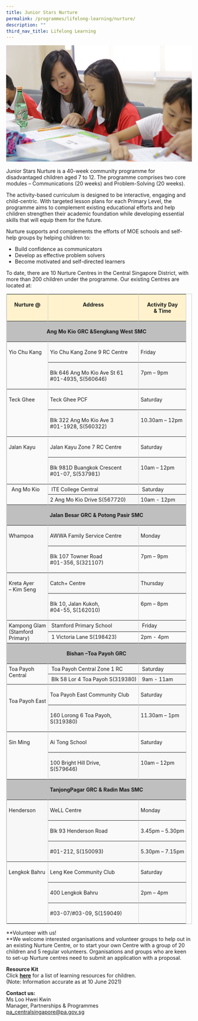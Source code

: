 ```yaml
---
title: Junior Stars Nurture
permalink: /programmes/lifelong-learning/nurture/
description: ""
third_nav_title: Lifelong Learning
---
```


![Junior Stars Nurture](/images/Programmes/a38z1106_opz5f62c838795f41f09f9d91389022b306.jpg)

Junior Stars Nurture is a 40-week community programme for disadvantaged children aged 7 to 12. The programme comprises two core modules – Communications (20 weeks) and Problem-Solving (20 weeks).

The activity-based curriculum is designed to be interactive, engaging and child-centric. With targeted lesson plans for each Primary Level, the programme aims to complement existing educational efforts and help children strengthen their academic foundation while developing essential skills that will equip them for the future.

Nurture supports and complements the efforts of MOE schools and self-help groups by helping children to:

*   Build confidence as communicators
*   Develop as effective problem solvers
*   Become motivated and self-directed learners

To date, there are 10 Nurture Centres in the Central Singapore District, with more than 200 children under the programme. Our existing Centres are located at:

<table border="1" cellspacing="0" cellpadding="0" style="width: 100%; border-collapse: collapse; table-layout: auto; vertical-align: top; margin-bottom: 15px; border: 1px solid rgb(204, 204, 204);"><tbody><tr style="background-color: rgb(250, 250, 250);"><td style="vertical-align: top; border-collapse: collapse; border-left: 1px solid rgb(204, 204, 204); border-right: 1px solid rgb(204, 204, 204); padding: 5px; white-space: nowrap; background-color: rgb(255, 242, 204);"><p style="text-align: center;"><strong style="font-weight: 700;">Nurture @</strong></p></td><td style="vertical-align: top; border-collapse: collapse; border-left: 1px solid rgb(204, 204, 204); border-right: 1px solid rgb(204, 204, 204); padding: 5px; white-space: nowrap; background-color: rgb(255, 242, 204);"><p style="text-align: center;"><strong style="font-weight: 700;">Address</strong></p></td><td style="vertical-align: top; border-collapse: collapse; border-left: 1px solid rgb(204, 204, 204); border-right: 1px solid rgb(204, 204, 204); padding: 5px; white-space: nowrap; background-color: rgb(255, 242, 204);"><p style="text-align: center;"><strong style="font-weight: 700;">Activity Day<br>&amp; Time</strong></p></td></tr><tr style="background-color: rgb(247, 247, 247);"><td colspan="3" style="vertical-align: top; border-collapse: collapse; border-left: 1px solid rgb(204, 204, 204); border-right: 1px solid rgb(204, 204, 204); padding: 5px; background-color: rgb(191, 191, 191);"><p style="text-align: center;"><strong style="font-weight: 700;">Ang Mo Kio GRC &amp;Sengkang West SMC</strong></p></td></tr><tr style="background-color: rgb(250, 250, 250);"><td valign="top" rowspan="2" style="vertical-align: top; border-collapse: collapse; border-left: 1px solid rgb(204, 204, 204); border-right: 1px solid rgb(204, 204, 204); padding: 5px; white-space: nowrap;"><p>Yio Chu Kang</p></td><td valign="bottom" style="vertical-align: top; border-collapse: collapse; border-left: 1px solid rgb(204, 204, 204); border-right: 1px solid rgb(204, 204, 204); padding: 5px; white-space: nowrap;"><p>Yio Chu Kang Zone 9 RC Centre</p></td><td valign="bottom" style="vertical-align: top; border-collapse: collapse; border-left: 1px solid rgb(204, 204, 204); border-right: 1px solid rgb(204, 204, 204); padding: 5px; white-space: nowrap;"><p>Friday</p></td></tr><tr style="background-color: rgb(247, 247, 247);"><td valign="bottom" style="vertical-align: top; border-collapse: collapse; border-left: 1px solid rgb(204, 204, 204); border-right: 1px solid rgb(204, 204, 204); padding: 5px; white-space: nowrap;"><p>Blk 646 Ang Mo Kio Ave St 61<br>#01-4935, S(560646)</p></td><td valign="bottom" style="vertical-align: top; border-collapse: collapse; border-left: 1px solid rgb(204, 204, 204); border-right: 1px solid rgb(204, 204, 204); padding: 5px; white-space: nowrap;"><p>7pm – 9pm</p></td></tr><tr style="background-color: rgb(250, 250, 250);"><td valign="top" rowspan="2" style="vertical-align: top; border-collapse: collapse; border-left: 1px solid rgb(204, 204, 204); border-right: 1px solid rgb(204, 204, 204); padding: 5px; white-space: nowrap;"><p>Teck Ghee</p></td><td valign="bottom" style="vertical-align: top; border-collapse: collapse; border-left: 1px solid rgb(204, 204, 204); border-right: 1px solid rgb(204, 204, 204); padding: 5px; white-space: nowrap;"><p>Teck Ghee PCF</p></td><td valign="bottom" style="vertical-align: top; border-collapse: collapse; border-left: 1px solid rgb(204, 204, 204); border-right: 1px solid rgb(204, 204, 204); padding: 5px; white-space: nowrap;"><p>Saturday</p></td></tr><tr style="background-color: rgb(247, 247, 247);"><td valign="bottom" style="vertical-align: top; border-collapse: collapse; border-left: 1px solid rgb(204, 204, 204); border-right: 1px solid rgb(204, 204, 204); padding: 5px; white-space: nowrap;"><p>Blk 322 Ang Mo Kio Ave 3<br>#01-1928, S(560322)</p></td><td valign="bottom" style="vertical-align: top; border-collapse: collapse; border-left: 1px solid rgb(204, 204, 204); border-right: 1px solid rgb(204, 204, 204); padding: 5px; white-space: nowrap;"><p>10.30am – 12pm</p></td></tr><tr style="background-color: rgb(250, 250, 250);"><td valign="top" rowspan="2" style="vertical-align: top; border-collapse: collapse; border-left: 1px solid rgb(204, 204, 204); border-right: 1px solid rgb(204, 204, 204); padding: 5px; white-space: nowrap;"><p>Jalan Kayu</p></td><td valign="bottom" style="vertical-align: top; border-collapse: collapse; border-left: 1px solid rgb(204, 204, 204); border-right: 1px solid rgb(204, 204, 204); padding: 5px; white-space: nowrap;"><p>Jalan Kayu Zone 7 RC Centre</p></td><td valign="bottom" style="vertical-align: top; border-collapse: collapse; border-left: 1px solid rgb(204, 204, 204); border-right: 1px solid rgb(204, 204, 204); padding: 5px; white-space: nowrap;"><p>Saturday</p></td></tr><tr style="background-color: rgb(247, 247, 247);"><td valign="bottom" style="vertical-align: top; border-collapse: collapse; border-left: 1px solid rgb(204, 204, 204); border-right: 1px solid rgb(204, 204, 204); padding: 5px; white-space: nowrap;"><p>Blk 981D Buangkok Crescent<br>#01-07, S(537981)</p></td><td valign="bottom" style="vertical-align: top; border-collapse: collapse; border-left: 1px solid rgb(204, 204, 204); border-right: 1px solid rgb(204, 204, 204); padding: 5px; white-space: nowrap;"><p>10am – 12pm</p></td></tr><tr style="background-color: rgb(250, 250, 250);"><td valign="top" rowspan="2" style="vertical-align: top; border-collapse: collapse; border-left: 1px solid rgb(204, 204, 204); border-right: 1px solid rgb(204, 204, 204); padding: 5px; white-space: nowrap;">&nbsp;&nbsp;Ang Mo Kio</td><td valign="bottom" style="vertical-align: top; border-collapse: collapse; border-left: 1px solid rgb(204, 204, 204); border-right: 1px solid rgb(204, 204, 204); padding: 5px; white-space: nowrap;">&nbsp;ITE College Central</td><td valign="bottom" style="vertical-align: top; border-collapse: collapse; border-left: 1px solid rgb(204, 204, 204); border-right: 1px solid rgb(204, 204, 204); padding: 5px; white-space: nowrap;">&nbsp;Saturday</td></tr><tr style="background-color: rgb(247, 247, 247);"><td valign="bottom" style="vertical-align: top; border-collapse: collapse; border-left: 1px solid rgb(204, 204, 204); border-right: 1px solid rgb(204, 204, 204); padding: 5px; white-space: nowrap;">2 Ang Mo Kio Drive S(567720)</td><td valign="bottom" style="vertical-align: top; border-collapse: collapse; border-left: 1px solid rgb(204, 204, 204); border-right: 1px solid rgb(204, 204, 204); padding: 5px; white-space: nowrap;">10am - 12pm&nbsp;</td></tr><tr style="background-color: rgb(250, 250, 250);"><td colspan="3" style="vertical-align: top; border-collapse: collapse; border-left: 1px solid rgb(204, 204, 204); border-right: 1px solid rgb(204, 204, 204); padding: 5px; background-color: rgb(191, 191, 191);"><p style="text-align: center;"><strong style="font-weight: 700;">Jalan Besar GRC &amp; Potong Pasir SMC</strong></p></td></tr><tr style="background-color: rgb(247, 247, 247);"><td valign="top" rowspan="2" style="vertical-align: top; border-collapse: collapse; border-left: 1px solid rgb(204, 204, 204); border-right: 1px solid rgb(204, 204, 204); padding: 5px; white-space: nowrap;"><p>Whampoa</p></td><td valign="bottom" style="vertical-align: top; border-collapse: collapse; border-left: 1px solid rgb(204, 204, 204); border-right: 1px solid rgb(204, 204, 204); padding: 5px; white-space: nowrap;"><p>AWWA Family Service Centre</p></td><td valign="bottom" style="vertical-align: top; border-collapse: collapse; border-left: 1px solid rgb(204, 204, 204); border-right: 1px solid rgb(204, 204, 204); padding: 5px; white-space: nowrap;"><p>Monday</p></td></tr><tr style="background-color: rgb(250, 250, 250);"><td valign="bottom" style="vertical-align: top; border-collapse: collapse; border-left: 1px solid rgb(204, 204, 204); border-right: 1px solid rgb(204, 204, 204); padding: 5px; white-space: nowrap;"><p>Blk 107 Towner Road<br>#01-356, S(321107)</p></td><td valign="bottom" style="vertical-align: top; border-collapse: collapse; border-left: 1px solid rgb(204, 204, 204); border-right: 1px solid rgb(204, 204, 204); padding: 5px; white-space: nowrap;"><p>7pm – 9pm</p></td></tr><tr style="background-color: rgb(247, 247, 247);"><td valign="top" rowspan="2" style="vertical-align: top; border-collapse: collapse; border-left: 1px solid rgb(204, 204, 204); border-right: 1px solid rgb(204, 204, 204); padding: 5px; white-space: nowrap;"><p>Kreta Ayer<br>– Kim Seng</p></td><td valign="bottom" style="vertical-align: top; border-collapse: collapse; border-left: 1px solid rgb(204, 204, 204); border-right: 1px solid rgb(204, 204, 204); padding: 5px; white-space: nowrap;"><p>Catch+ Centre</p></td><td valign="bottom" style="vertical-align: top; border-collapse: collapse; border-left: 1px solid rgb(204, 204, 204); border-right: 1px solid rgb(204, 204, 204); padding: 5px; white-space: nowrap;"><p>Thursday</p></td></tr><tr style="background-color: rgb(250, 250, 250);"><td valign="bottom" style="vertical-align: top; border-collapse: collapse; border-left: 1px solid rgb(204, 204, 204); border-right: 1px solid rgb(204, 204, 204); padding: 5px; white-space: nowrap;"><p>Blk 10, Jalan Kukoh,<br>#04-55, S(162010)</p></td><td valign="bottom" style="vertical-align: top; border-collapse: collapse; border-left: 1px solid rgb(204, 204, 204); border-right: 1px solid rgb(204, 204, 204); padding: 5px; white-space: nowrap;"><p>6pm – 8pm</p></td></tr><tr style="background-color: rgb(247, 247, 247);"><td valign="top" rowspan="2" style="vertical-align: top; border-collapse: collapse; border-left: 1px solid rgb(204, 204, 204); border-right: 1px solid rgb(204, 204, 204); padding: 5px; white-space: nowrap;">Kampong Glam<br>(Stamford<br>Primary)<br></td><td valign="bottom" style="vertical-align: top; border-collapse: collapse; border-left: 1px solid rgb(204, 204, 204); border-right: 1px solid rgb(204, 204, 204); padding: 5px; white-space: nowrap;">&nbsp;Stamford Primary School</td><td valign="bottom" style="vertical-align: top; border-collapse: collapse; border-left: 1px solid rgb(204, 204, 204); border-right: 1px solid rgb(204, 204, 204); padding: 5px; white-space: nowrap;">&nbsp;Friday</td></tr><tr style="background-color: rgb(250, 250, 250);"><td valign="bottom" style="vertical-align: top; border-collapse: collapse; border-left: 1px solid rgb(204, 204, 204); border-right: 1px solid rgb(204, 204, 204); padding: 5px; white-space: nowrap;">&nbsp;1 Victoria Lane S(198423)<br></td><td valign="bottom" style="vertical-align: top; border-collapse: collapse; border-left: 1px solid rgb(204, 204, 204); border-right: 1px solid rgb(204, 204, 204); padding: 5px; white-space: nowrap;">2pm - 4pm</td></tr><tr style="background-color: rgb(247, 247, 247);"><td colspan="3" style="vertical-align: top; border-collapse: collapse; border-left: 1px solid rgb(204, 204, 204); border-right: 1px solid rgb(204, 204, 204); padding: 5px; background-color: rgb(191, 191, 191);"><p style="text-align: center;"><strong style="font-weight: 700;">Bishan –Toa Payoh GRC</strong></p></td></tr><tr style="background-color: rgb(250, 250, 250);"><td valign="top" rowspan="2" style="vertical-align: top; border-collapse: collapse; border-left: 1px solid rgb(204, 204, 204); border-right: 1px solid rgb(204, 204, 204); padding: 5px; white-space: nowrap;">Toa Payoh<br>Central<br></td><td valign="bottom" style="vertical-align: top; border-collapse: collapse; border-left: 1px solid rgb(204, 204, 204); border-right: 1px solid rgb(204, 204, 204); padding: 5px; white-space: nowrap;">&nbsp;Toa Payoh Central Zone 1 RC</td><td valign="bottom" style="vertical-align: top; border-collapse: collapse; border-left: 1px solid rgb(204, 204, 204); border-right: 1px solid rgb(204, 204, 204); padding: 5px; white-space: nowrap;">&nbsp;Saturday<br></td></tr><tr style="background-color: rgb(247, 247, 247);"><td valign="bottom" style="vertical-align: top; border-collapse: collapse; border-left: 1px solid rgb(204, 204, 204); border-right: 1px solid rgb(204, 204, 204); padding: 5px; white-space: nowrap;">&nbsp;Blk 58 Lor 4 Toa Payoh S(319380)<br></td><td valign="bottom" style="vertical-align: top; border-collapse: collapse; border-left: 1px solid rgb(204, 204, 204); border-right: 1px solid rgb(204, 204, 204); padding: 5px; white-space: nowrap;">&nbsp;9am - 11am<br></td></tr><tr style="background-color: rgb(250, 250, 250);"><td valign="top" rowspan="2" style="vertical-align: top; border-collapse: collapse; border-left: 1px solid rgb(204, 204, 204); border-right: 1px solid rgb(204, 204, 204); padding: 5px; white-space: nowrap;">&nbsp;<br><p>Toa Payoh East</p></td><td valign="bottom" style="vertical-align: top; border-collapse: collapse; border-left: 1px solid rgb(204, 204, 204); border-right: 1px solid rgb(204, 204, 204); padding: 5px; white-space: nowrap;"><p>Toa Payoh East Community Club</p></td><td valign="bottom" style="vertical-align: top; border-collapse: collapse; border-left: 1px solid rgb(204, 204, 204); border-right: 1px solid rgb(204, 204, 204); padding: 5px; white-space: nowrap;"><p>Saturday</p></td></tr><tr style="background-color: rgb(247, 247, 247);"><td valign="bottom" style="vertical-align: top; border-collapse: collapse; border-left: 1px solid rgb(204, 204, 204); border-right: 1px solid rgb(204, 204, 204); padding: 5px; white-space: nowrap;"><p>160 Lorong 6 Toa Payoh,<br>S(319380)</p></td><td valign="bottom" style="vertical-align: top; border-collapse: collapse; border-left: 1px solid rgb(204, 204, 204); border-right: 1px solid rgb(204, 204, 204); padding: 5px; white-space: nowrap;"><p>11.30am – 1pm</p></td></tr><tr style="background-color: rgb(250, 250, 250);"><td valign="top" rowspan="2" style="vertical-align: top; border-collapse: collapse; border-left: 1px solid rgb(204, 204, 204); border-right: 1px solid rgb(204, 204, 204); padding: 5px; white-space: nowrap;"><p>Sin Ming</p></td><td valign="bottom" style="vertical-align: top; border-collapse: collapse; border-left: 1px solid rgb(204, 204, 204); border-right: 1px solid rgb(204, 204, 204); padding: 5px; white-space: nowrap;"><p>Ai Tong School</p></td><td valign="bottom" style="vertical-align: top; border-collapse: collapse; border-left: 1px solid rgb(204, 204, 204); border-right: 1px solid rgb(204, 204, 204); padding: 5px; white-space: nowrap;"><p>Saturday</p></td></tr><tr style="background-color: rgb(247, 247, 247);"><td valign="bottom" style="vertical-align: top; border-collapse: collapse; border-left: 1px solid rgb(204, 204, 204); border-right: 1px solid rgb(204, 204, 204); padding: 5px; white-space: nowrap;"><p>100 Bright Hill Drive,<br>S(579646)</p></td><td valign="bottom" style="vertical-align: top; border-collapse: collapse; border-left: 1px solid rgb(204, 204, 204); border-right: 1px solid rgb(204, 204, 204); padding: 5px; white-space: nowrap;"><p>10am – 12pm</p></td></tr><tr style="background-color: rgb(250, 250, 250);"><td colspan="3" style="vertical-align: top; border-collapse: collapse; border-left: 1px solid rgb(204, 204, 204); border-right: 1px solid rgb(204, 204, 204); padding: 5px; background-color: rgb(191, 191, 191);"><p style="text-align: center;"><strong style="font-weight: 700;">TanjongPagar GRC &amp; Radin Mas SMC</strong></p></td></tr><tr style="background-color: rgb(247, 247, 247);"><td valign="top" rowspan="3" style="vertical-align: top; border-collapse: collapse; border-left: 1px solid rgb(204, 204, 204); border-right: 1px solid rgb(204, 204, 204); padding: 5px; white-space: nowrap;"><p>Henderson</p></td><td valign="bottom" style="vertical-align: top; border-collapse: collapse; border-left: 1px solid rgb(204, 204, 204); border-right: 1px solid rgb(204, 204, 204); padding: 5px; white-space: nowrap;"><p>WeLL Centre</p></td><td valign="bottom" style="vertical-align: top; border-collapse: collapse; border-left: 1px solid rgb(204, 204, 204); border-right: 1px solid rgb(204, 204, 204); padding: 5px; white-space: nowrap;"><p>Monday</p></td></tr><tr style="background-color: rgb(250, 250, 250);"><td valign="bottom" style="vertical-align: top; border-collapse: collapse; border-left: 1px solid rgb(204, 204, 204); border-right: 1px solid rgb(204, 204, 204); padding: 5px; white-space: nowrap;"><p>Blk 93 Henderson Road</p></td><td valign="bottom" style="vertical-align: top; border-collapse: collapse; border-left: 1px solid rgb(204, 204, 204); border-right: 1px solid rgb(204, 204, 204); padding: 5px; white-space: nowrap;"><p>3.45pm – 5.30pm</p></td></tr><tr style="background-color: rgb(247, 247, 247);"><td valign="bottom" style="vertical-align: top; border-collapse: collapse; border-left: 1px solid rgb(204, 204, 204); border-right: 1px solid rgb(204, 204, 204); padding: 5px; white-space: nowrap;"><p>#01-212, S(150093)</p></td><td valign="bottom" style="vertical-align: top; border-collapse: collapse; border-left: 1px solid rgb(204, 204, 204); border-right: 1px solid rgb(204, 204, 204); padding: 5px; white-space: nowrap;"><p>5.30pm – 7.15pm</p></td></tr><tr style="background-color: rgb(250, 250, 250);"><td valign="top" rowspan="3" style="vertical-align: top; border-collapse: collapse; border-left: 1px solid rgb(204, 204, 204); border-right: 1px solid rgb(204, 204, 204); padding: 5px; white-space: nowrap;"><p>Lengkok Bahru</p></td><td valign="bottom" style="vertical-align: top; border-collapse: collapse; border-left: 1px solid rgb(204, 204, 204); border-right: 1px solid rgb(204, 204, 204); padding: 5px; white-space: nowrap;"><p>Leng Kee Community Club</p></td><td valign="bottom" style="vertical-align: top; border-collapse: collapse; border-left: 1px solid rgb(204, 204, 204); border-right: 1px solid rgb(204, 204, 204); padding: 5px; white-space: nowrap;"><p>Saturday</p></td></tr><tr style="background-color: rgb(247, 247, 247);"><td valign="bottom" style="vertical-align: top; border-collapse: collapse; border-left: 1px solid rgb(204, 204, 204); border-right: 1px solid rgb(204, 204, 204); padding: 5px; white-space: nowrap;"><p>400 Lengkok Bahru</p></td><td valign="bottom" style="vertical-align: top; border-collapse: collapse; border-left: 1px solid rgb(204, 204, 204); border-right: 1px solid rgb(204, 204, 204); padding: 5px; white-space: nowrap;"><p>2pm – 4pm</p></td></tr><tr style="background-color: rgb(250, 250, 250);"><td valign="bottom" style="vertical-align: top; border-collapse: collapse; border-left: 1px solid rgb(204, 204, 204); border-right: 1px solid rgb(204, 204, 204); padding: 5px; white-space: nowrap;"><p>#03-07/#03-09, S(159049)</p></td><td valign="bottom" style="vertical-align: top; border-collapse: collapse; border-left: 1px solid rgb(204, 204, 204); border-right: 1px solid rgb(204, 204, 204); padding: 5px; white-space: nowrap;">&nbsp;</td></tr></tbody></table>

**Volunteer with us!  
**We welcome interested organisations and volunteer groups to help out in an existing Nurture Centre, or to start your own Centre with a group of 20 children and 5 regular volunteers. Organisations and groups who are keen to set-up Nurture centres need to submit an application with a proposal.  
  
**Resource Kit**  
Click [**here**](https://www-cdc-gov-sg-admin.cwp.sg/docs/librariesprovider2/documents-cscdc/resources/online-learning-resource-booklet-for-kids!-(3-12-years-old)---june-2021-edition.pdf?sfvrsn=9b2502b6_2) for a list of learning resources for children.  
(Note: Information accurate as at 10 June 2021)

**Contact us:**  
Ms Loo Hwei Kwin  
Manager, Partnerships & Programmes  
[pa\_centralsingapore@pa.gov.sg](mailto:pa_centralsingapore@pa.gov.sg)